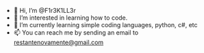 - 👋 Hi, I’m @F1r3K1LL3r
- 👀 I’m interested in learning how to code.
- 🌱 I’m currently learning simple coding languages, python, c#, etc
- 📫 You can reach me by sending an email to restantenovamente@gmail.com

<!---
F1r3K1LL3r/F1r3K1LL3r is a ✨ special ✨ repository because its `README.md` (this file) appears on your GitHub profile.
You can click the Preview link to take a look at your changes.
--->
